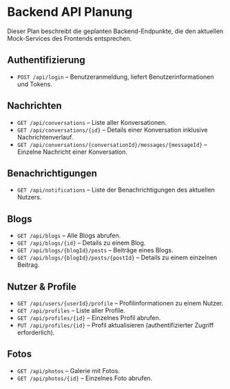 # Backend API Planung

Dieser Plan beschreibt die geplanten Backend-Endpunkte, die den aktuellen Mock-Services des Frontends entsprechen.

## Authentifizierung
- `POST /api/login` – Benutzeranmeldung, liefert Benutzerinformationen und Tokens.

## Nachrichten
- `GET /api/conversations` – Liste aller Konversationen.
- `GET /api/conversations/{id}` – Details einer Konversation inklusive Nachrichtenverlauf.
- `GET /api/conversations/{conversationId}/messages/{messageId}` – Einzelne Nachricht einer Konversation.

## Benachrichtigungen
- `GET /api/notifications` – Liste der Benachrichtigungen des aktuellen Nutzers.

## Blogs
- `GET /api/blogs` – Alle Blogs abrufen.
- `GET /api/blogs/{id}` – Details zu einem Blog.
- `GET /api/blogs/{blogId}/posts` – Beiträge eines Blogs.
- `GET /api/blogs/{blogId}/posts/{postId}` – Details zu einem einzelnen Beitrag.

## Nutzer & Profile
- `GET /api/users/{userId}/profile` – Profilinformationen zu einem Nutzer.
- `GET /api/profiles` – Liste aller Profile.
- `GET /api/profiles/{id}` – Einzelnes Profil abrufen.
- `PUT /api/profiles/{id}` – Profil aktualisieren (authentifizierter Zugriff erforderlich).

## Fotos
- `GET /api/photos` – Galerie mit Fotos.
- `GET /api/photos/{id}` – Einzelnes Foto abrufen.

